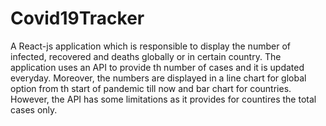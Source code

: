 # Covid19Tracker
A React-js application which is responsible to display the number of infected, recovered and deaths globally or in certain country. 
The application uses an API to provide th number of cases and it is updated everyday. Moreover, the numbers are displayed in a line chart for global option from th start of pandemic till now and bar chart for countries. However, the API has some limitations as it provides for countires the total cases only.

